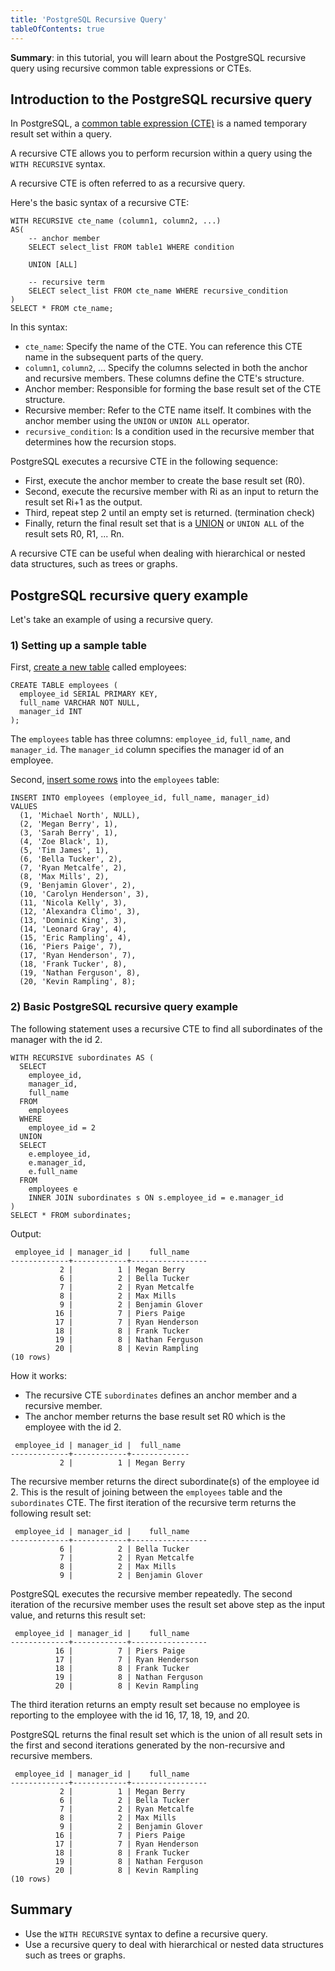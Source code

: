 ```yaml
---
title: 'PostgreSQL Recursive Query'
tableOfContents: true
---
```


**Summary**: in this tutorial, you will learn about the PostgreSQL recursive query using recursive common table expressions or CTEs.



## Introduction to the PostgreSQL recursive query



In PostgreSQL, a [common table expression (CTE)](/docs/postgresql/postgresql-cte) is a named temporary result set within a query.



A recursive CTE allows you to perform recursion within a query using the `WITH RECURSIVE` syntax.



A recursive CTE is often referred to as a recursive query.



Here's the basic syntax of a recursive CTE:



```
WITH RECURSIVE cte_name (column1, column2, ...)
AS(
    -- anchor member
    SELECT select_list FROM table1 WHERE condition

    UNION [ALL]

    -- recursive term
    SELECT select_list FROM cte_name WHERE recursive_condition
)
SELECT * FROM cte_name;
```



In this syntax:



- `cte_name`: Specify the name of the CTE. You can reference this CTE name in the subsequent parts of the query.
- `column1`, `column2`, ... Specify the columns selected in both the anchor and recursive members. These columns define the CTE's structure.
- Anchor member: Responsible for forming the base result set of the CTE structure.
- Recursive member: Refer to the CTE name itself. It combines with the anchor member using the `UNION` or `UNION ALL` operator.
- `recursive_condition`: Is a condition used in the recursive member that determines how the recursion stops.


PostgreSQL executes a recursive CTE in the following sequence:



- First, execute the anchor member to create the base result set (R0).
- Second, execute the recursive member with Ri as an input to return the result set Ri+1 as the output.
- Third, repeat step 2 until an empty set is returned. (termination check)
- Finally, return the final result set that is a [UNION](/docs/postgresql/postgresql-union) or `UNION ALL` of the result sets R0, R1, ... Rn.


A recursive CTE can be useful when dealing with hierarchical or nested data structures, such as trees or graphs.



## PostgreSQL recursive query example



Let's take an example of using a recursive query.



### 1) Setting up a sample table



First, [create a new table](/docs/postgresql/postgresql-create-table) called employees:



```
CREATE TABLE employees (
  employee_id SERIAL PRIMARY KEY,
  full_name VARCHAR NOT NULL,
  manager_id INT
);
```



The `employees` table has three columns: `employee_id`, `full_name`, and `manager_id`. The `manager_id` column specifies the manager id of an employee.



Second, [insert some rows](/docs/postgresql/postgresql-insert-multiple-rows) into the `employees` table:



```
INSERT INTO employees (employee_id, full_name, manager_id)
VALUES
  (1, 'Michael North', NULL),
  (2, 'Megan Berry', 1),
  (3, 'Sarah Berry', 1),
  (4, 'Zoe Black', 1),
  (5, 'Tim James', 1),
  (6, 'Bella Tucker', 2),
  (7, 'Ryan Metcalfe', 2),
  (8, 'Max Mills', 2),
  (9, 'Benjamin Glover', 2),
  (10, 'Carolyn Henderson', 3),
  (11, 'Nicola Kelly', 3),
  (12, 'Alexandra Climo', 3),
  (13, 'Dominic King', 3),
  (14, 'Leonard Gray', 4),
  (15, 'Eric Rampling', 4),
  (16, 'Piers Paige', 7),
  (17, 'Ryan Henderson', 7),
  (18, 'Frank Tucker', 8),
  (19, 'Nathan Ferguson', 8),
  (20, 'Kevin Rampling', 8);
```



### 2) Basic PostgreSQL recursive query example



The following statement uses a recursive CTE to find all subordinates of the manager with the id 2.



```
WITH RECURSIVE subordinates AS (
  SELECT
    employee_id,
    manager_id,
    full_name
  FROM
    employees
  WHERE
    employee_id = 2
  UNION
  SELECT
    e.employee_id,
    e.manager_id,
    e.full_name
  FROM
    employees e
    INNER JOIN subordinates s ON s.employee_id = e.manager_id
)
SELECT * FROM subordinates;
```



Output:



```
 employee_id | manager_id |    full_name
-------------+------------+-----------------
           2 |          1 | Megan Berry
           6 |          2 | Bella Tucker
           7 |          2 | Ryan Metcalfe
           8 |          2 | Max Mills
           9 |          2 | Benjamin Glover
          16 |          7 | Piers Paige
          17 |          7 | Ryan Henderson
          18 |          8 | Frank Tucker
          19 |          8 | Nathan Ferguson
          20 |          8 | Kevin Rampling
(10 rows)
```



How it works:



- The recursive CTE `subordinates` defines an anchor member and a recursive member.
- The anchor member returns the base result set R0 which is the employee with the id 2.


```
 employee_id | manager_id |  full_name
-------------+------------+-------------
           2 |          1 | Megan Berry
```



The recursive member returns the direct subordinate(s) of the employee id 2. This is the result of joining between the `employees` table and the `subordinates` CTE. The first iteration of the recursive term returns the following result set:



```
 employee_id | manager_id |    full_name
-------------+------------+-----------------
           6 |          2 | Bella Tucker
           7 |          2 | Ryan Metcalfe
           8 |          2 | Max Mills
           9 |          2 | Benjamin Glover
```



PostgreSQL executes the recursive member repeatedly. The second iteration of the recursive member uses the result set above step as the input value, and returns this result set:



```
 employee_id | manager_id |    full_name
-------------+------------+-----------------
          16 |          7 | Piers Paige
          17 |          7 | Ryan Henderson
          18 |          8 | Frank Tucker
          19 |          8 | Nathan Ferguson
          20 |          8 | Kevin Rampling
```



The third iteration returns an empty result set because no employee is reporting to the employee with the id 16, 17, 18, 19, and 20.



PostgreSQL returns the final result set which is the union of all result sets in the first and second iterations generated by the non-recursive and recursive members.



```
 employee_id | manager_id |    full_name
-------------+------------+-----------------
           2 |          1 | Megan Berry
           6 |          2 | Bella Tucker
           7 |          2 | Ryan Metcalfe
           8 |          2 | Max Mills
           9 |          2 | Benjamin Glover
          16 |          7 | Piers Paige
          17 |          7 | Ryan Henderson
          18 |          8 | Frank Tucker
          19 |          8 | Nathan Ferguson
          20 |          8 | Kevin Rampling
(10 rows)
```



## Summary



- Use the `WITH RECURSIVE` syntax to define a recursive query.
- Use a recursive query to deal with hierarchical or nested data structures such as trees or graphs.
